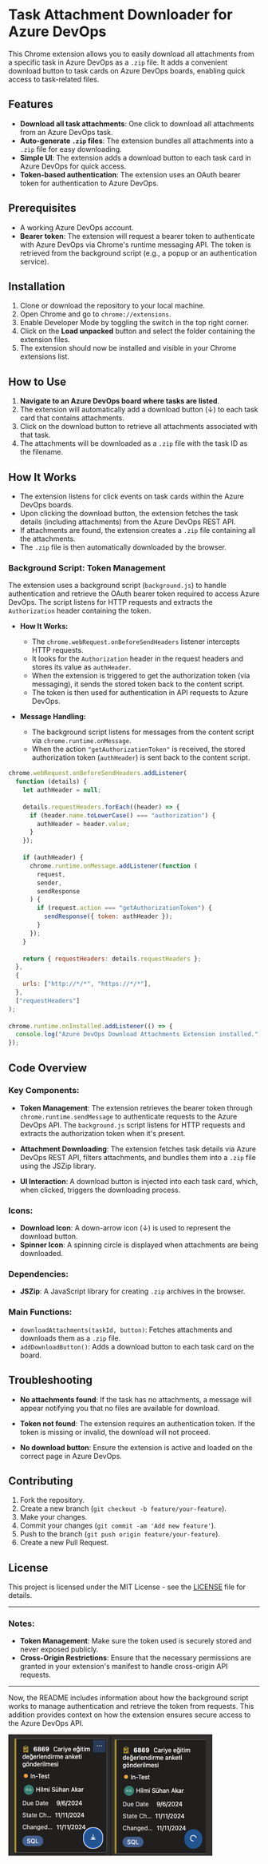 
# Task Attachment Downloader for Azure DevOps

This Chrome extension allows you to easily download all attachments from a specific task in Azure DevOps as a `.zip` file. It adds a convenient download button to task cards on Azure DevOps boards, enabling quick access to task-related files.

## Features

- **Download all task attachments**: One click to download all attachments from an Azure DevOps task.
- **Auto-generate `.zip` files**: The extension bundles all attachments into a `.zip` file for easy downloading.
- **Simple UI**: The extension adds a download button to each task card in Azure DevOps for quick access.
- **Token-based authentication**: The extension uses an OAuth bearer token for authentication to Azure DevOps.

## Prerequisites

- A working Azure DevOps account.
- **Bearer token**: The extension will request a bearer token to authenticate with Azure DevOps via Chrome's runtime messaging API. The token is retrieved from the background script (e.g., a popup or an authentication service).

## Installation

1. Clone or download the repository to your local machine.
2. Open Chrome and go to `chrome://extensions`.
3. Enable Developer Mode by toggling the switch in the top right corner.
4. Click on the **Load unpacked** button and select the folder containing the extension files.
5. The extension should now be installed and visible in your Chrome extensions list.

## How to Use

1. **Navigate to an Azure DevOps board where tasks are listed**.
2. The extension will automatically add a download button (↓) to each task card that contains attachments.
3. Click on the download button to retrieve all attachments associated with that task.
4. The attachments will be downloaded as a `.zip` file with the task ID as the filename.

## How It Works

- The extension listens for click events on task cards within the Azure DevOps boards.
- Upon clicking the download button, the extension fetches the task details (including attachments) from the Azure DevOps REST API.
- If attachments are found, the extension creates a `.zip` file containing all the attachments.
- The `.zip` file is then automatically downloaded by the browser.

### **Background Script: Token Management**

The extension uses a background script (`background.js`) to handle authentication and retrieve the OAuth bearer token required to access Azure DevOps. The script listens for HTTP requests and extracts the `Authorization` header containing the token.

- **How It Works:**

  - The `chrome.webRequest.onBeforeSendHeaders` listener intercepts HTTP requests.
  - It looks for the `Authorization` header in the request headers and stores its value as `authHeader`.
  - When the extension is triggered to get the authorization token (via messaging), it sends the stored token back to the content script.
  - The token is then used for authentication in API requests to Azure DevOps.

- **Message Handling:**
  - The background script listens for messages from the content script via `chrome.runtime.onMessage`.
  - When the action `"getAuthorizationToken"` is received, the stored authorization token (`authHeader`) is sent back to the content script.

```javascript
chrome.webRequest.onBeforeSendHeaders.addListener(
  function (details) {
    let authHeader = null;

    details.requestHeaders.forEach((header) => {
      if (header.name.toLowerCase() === "authorization") {
        authHeader = header.value;
      }
    });

    if (authHeader) {
      chrome.runtime.onMessage.addListener(function (
        request,
        sender,
        sendResponse
      ) {
        if (request.action === "getAuthorizationToken") {
          sendResponse({ token: authHeader });
        }
      });
    }

    return { requestHeaders: details.requestHeaders };
  },
  {
    urls: ["http://*/*", "https://*/*"],
  },
  ["requestHeaders"]
);

chrome.runtime.onInstalled.addListener(() => {
  console.log("Azure DevOps Download Attachments Extension installed.");
});
```

## Code Overview

### Key Components:

- **Token Management**: The extension retrieves the bearer token through `chrome.runtime.sendMessage` to authenticate requests to the Azure DevOps API. The `background.js` script listens for HTTP requests and extracts the authorization token when it's present.
- **Attachment Downloading**: The extension fetches task details via Azure DevOps REST API, filters attachments, and bundles them into a `.zip` file using the JSZip library.

- **UI Interaction**: A download button is injected into each task card, which, when clicked, triggers the downloading process.

### Icons:

- **Download Icon**: A down-arrow icon (↓) is used to represent the download button.
- **Spinner Icon**: A spinning circle is displayed when attachments are being downloaded.

### Dependencies:

- **JSZip**: A JavaScript library for creating `.zip` archives in the browser.

### Main Functions:

- `downloadAttachments(taskId, button)`: Fetches attachments and downloads them as a `.zip` file.
- `addDownloadButton()`: Adds a download button to each task card on the board.

## Troubleshooting

- **No attachments found**: If the task has no attachments, a message will appear notifying you that no files are available for download.
- **Token not found**: The extension requires an authentication token. If the token is missing or invalid, the download will not proceed.

- **No download button**: Ensure the extension is active and loaded on the correct page in Azure DevOps.

## Contributing

1. Fork the repository.
2. Create a new branch (`git checkout -b feature/your-feature`).
3. Make your changes.
4. Commit your changes (`git commit -am 'Add new feature'`).
5. Push to the branch (`git push origin feature/your-feature`).
6. Create a new Pull Request.

## License

This project is licensed under the MIT License - see the [LICENSE](/LICENSE.md) file for details.

---

### Notes:

- **Token Management**: Make sure the token used is securely stored and never exposed publicly.
- **Cross-Origin Restrictions**: Ensure that the necessary permissions are granted in your extension's manifest to handle cross-origin API requests.

---

Now, the README includes information about how the background script works to manage authentication and retrieve the token from requests. This addition provides context on how the extension ensures secure access to the Azure DevOps API.

!['azure_card_img'](/image.png)
